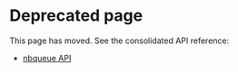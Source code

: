 # Deprecated page

This page has moved. See the consolidated API reference:

- [nbqueue API](nbqueue.md)

